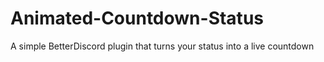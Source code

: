 # Animated-Countdown-Status
A simple BetterDiscord plugin that turns your status into a live countdown
